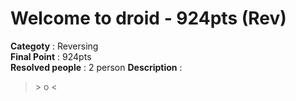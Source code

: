 Welcome to droid - 924pts (Rev)
========================
**Categoty** : Reversing<br />
**Final Point** : 924pts<br />
**Resolved people** : 2 person
**Description** : 
> \> o <

